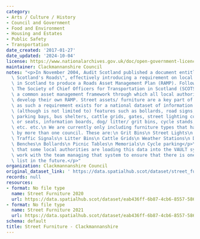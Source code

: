 ```yaml
---
category:
- Arts / Culture / History
- Council and Government
- Food and Environment
- Housing and Estates
- Public Safety
- Transportation
date_created: '2017-01-27'
date_updated: '2024-10-04'
license: https://www.nationalarchives.gov.uk/doc/open-government-licence/version/3/
maintainer: Clackmannanshire Council
notes: "<p>In November 2004, Audit Scotland published a document entitled \"Maintaining\
  \ Scotland's Roads\", effectively introducing a requirement on local authorities\
  \ in Scotland to produce a Roads Asset Management Plan (RAMP). Following this publication,\
  \ The Society of Chief Officers for Transportation in Scotland (SCOTS) produced\
  \ a common asset management framework through which all local authorities could\
  \ develop their own RAMP. Street assets/ furniture are a key part of the RAMP and\
  \ as such a requirement exists for a national dataset of information. This can include\
  \ (although is not limited to) features such as bollards, road signs, barriers,\
  \ parking bays, bus shelters, cattle grids, gates, street lighting columns, benches\
  \ or seats, information boards, dog/ litter/ grit bins, cycle stands, ticket machines\
  \ etc. etc.\n We are currently only including furniture types that have been provided\
  \ by more than one council. These are:\n Grit Bins\n Street Lights\n Traffic Calming\n\
  \ Traffic Signals\n Litter Bins\n Cattle Grids\n Weather Stations\n Dog Litter Bins\n\
  \ Benches\n Bollards\n Picnic Tables\n Memorials\n Cycle parking</p>\n<p>We understand\
  \ that some local authorities are loading this data into the VAULT system. We will\
  \ work with the team managing that system to ensure that there is one definitive\
  \ list in the future.</p>"
organization: Clackmannanshire Council
original_dataset_link: ' https://data.spatialhub.scot/dataset/street_furniture-cl'
records: null
resources:
- format: No file type
  name: Street Furniture 2020
  url: https://data.spatialhub.scot/dataset/eab436ff-6b87-4cb6-8557-586973d97278/resource/37cfcca6-abee-48d8-bd94-a4269312828f/download/spatialhubstreetfurniture.gpkg
- format: No file type
  name: Street Furniture 2021
  url: https://data.spatialhub.scot/dataset/eab436ff-6b87-4cb6-8557-586973d97278/resource/219e3a89-a1d7-440f-aeeb-0c3dd2fa3037/download/spatialhubstreetfurniture.gpkg
schema: default
title: Street Furniture - Clackmannanshire
---
```

